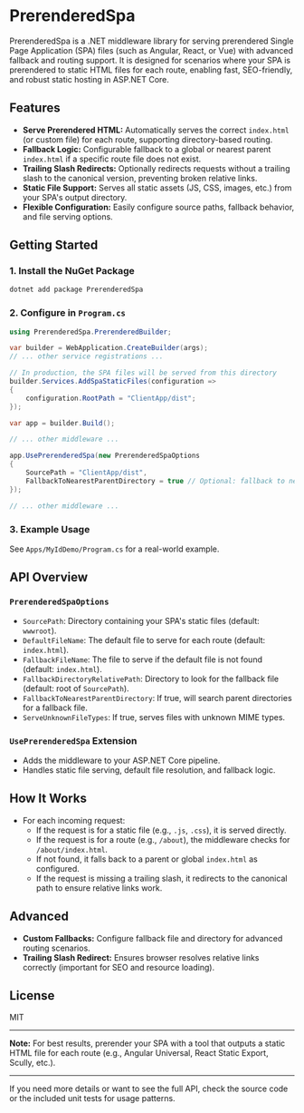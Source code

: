 # PrerenderedSpa

PrerenderedSpa is a .NET middleware library for serving prerendered Single Page Application (SPA) files (such as Angular, React, or Vue) with advanced fallback and routing support. It is designed for scenarios where your SPA is prerendered to static HTML files for each route, enabling fast, SEO-friendly, and robust static hosting in ASP.NET Core.

## Features

- **Serve Prerendered HTML:** Automatically serves the correct `index.html` (or custom file) for each route, supporting directory-based routing.
- **Fallback Logic:** Configurable fallback to a global or nearest parent `index.html` if a specific route file does not exist.
- **Trailing Slash Redirects:** Optionally redirects requests without a trailing slash to the canonical version, preventing broken relative links.
- **Static File Support:** Serves all static assets (JS, CSS, images, etc.) from your SPA's output directory.
- **Flexible Configuration:** Easily configure source paths, fallback behavior, and file serving options.

## Getting Started

### 1. Install the NuGet Package

```sh
dotnet add package PrerenderedSpa
```

### 2. Configure in `Program.cs`

```csharp
using PrerenderedSpa.PrerenderedBuilder;

var builder = WebApplication.CreateBuilder(args);
// ... other service registrations ...

// In production, the SPA files will be served from this directory
builder.Services.AddSpaStaticFiles(configuration =>
{
    configuration.RootPath = "ClientApp/dist";
});

var app = builder.Build();

// ... other middleware ...

app.UsePrerenderedSpa(new PrerenderedSpaOptions
{
    SourcePath = "ClientApp/dist",
    FallbackToNearestParentDirectory = true // Optional: fallback to nearest parent index.html
});

// ... other middleware ...
```

### 3. Example Usage

See `Apps/MyIdDemo/Program.cs` for a real-world example.

## API Overview

### `PrerenderedSpaOptions`

- `SourcePath`: Directory containing your SPA's static files (default: `wwwroot`).
- `DefaultFileName`: The default file to serve for each route (default: `index.html`).
- `FallbackFileName`: The file to serve if the default file is not found (default: `index.html`).
- `FallbackDirectoryRelativePath`: Directory to look for the fallback file (default: root of `SourcePath`).
- `FallbackToNearestParentDirectory`: If true, will search parent directories for a fallback file.
- `ServeUnknownFileTypes`: If true, serves files with unknown MIME types.

### `UsePrerenderedSpa` Extension

- Adds the middleware to your ASP.NET Core pipeline.
- Handles static file serving, default file resolution, and fallback logic.

## How It Works

- For each incoming request:
  - If the request is for a static file (e.g., `.js`, `.css`), it is served directly.
  - If the request is for a route (e.g., `/about`), the middleware checks for `/about/index.html`.
  - If not found, it falls back to a parent or global `index.html` as configured.
  - If the request is missing a trailing slash, it redirects to the canonical path to ensure relative links work.

## Advanced

- **Custom Fallbacks:** Configure fallback file and directory for advanced routing scenarios.
- **Trailing Slash Redirect:** Ensures browser resolves relative links correctly (important for SEO and resource loading).

## License

MIT

---

**Note:** For best results, prerender your SPA with a tool that outputs a static HTML file for each route (e.g., Angular Universal, React Static Export, Scully, etc.).

---

If you need more details or want to see the full API, check the source code or the included unit tests for usage patterns.
